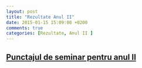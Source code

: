```yaml
---
layout: post
title: "Rezultate Anul II"
date: 2015-01-15 15:09:08 +0200
comments: true
categories: [Rezultate, Anul II ]
---
```


[Punctajul de seminar pentru anul II](/curbe-si-suprafete/Anul-II.pdf)
-----------------------------------------------------------------------

